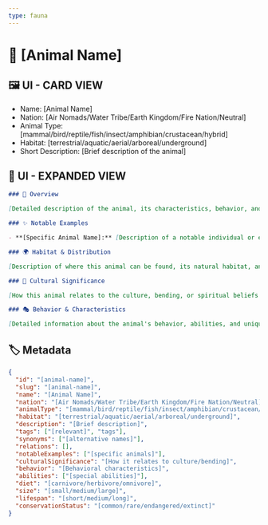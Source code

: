 ```yaml
---
type: fauna
---
```


# 🐾 [Animal Name]

## 🖼️ UI - CARD VIEW

- Name: [Animal Name]
- Nation: [Air Nomads/Water Tribe/Earth Kingdom/Fire Nation/Neutral]
- Animal Type: [mammal/bird/reptile/fish/insect/amphibian/crustacean/hybrid]
- Habitat: [terrestrial/aquatic/aerial/arboreal/underground]
- Short Description: [Brief description of the animal]

## 📖 UI - EXPANDED VIEW

```md
### 📖 Overview

[Detailed description of the animal, its characteristics, behavior, and significance in the Avatar world]

### ✨ Notable Examples

- **[Specific Animal Name]:** [Description of a notable individual or example of this species]

### 🌍 Habitat & Distribution

[Description of where this animal can be found, its natural habitat, and geographical distribution]

### 🔗 Cultural Significance

[How this animal relates to the culture, bending, or spiritual beliefs of the world]

### 🎭 Behavior & Characteristics

[Detailed information about the animal's behavior, abilities, and unique characteristics]
```

## 🏷️ Metadata

```json
{
  "id": "[animal-name]",
  "slug": "[animal-name]",
  "name": "[Animal Name]",
  "nation": "[Air Nomads/Water Tribe/Earth Kingdom/Fire Nation/Neutral]",
  "animalType": "[mammal/bird/reptile/fish/insect/amphibian/crustacean/hybrid]",
  "habitat": "[terrestrial/aquatic/aerial/arboreal/underground]",
  "description": "[Brief description]",
  "tags": ["[relevant]", "tags"],
  "synonyms": ["[alternative names]"],
  "relations": [],
  "notableExamples": ["[specific animals]"],
  "culturalSignificance": "[How it relates to culture/bending]",
  "behavior": "[Behavioral characteristics]",
  "abilities": ["[special abilities]"],
  "diet": "[carnivore/herbivore/omnivore]",
  "size": "[small/medium/large]",
  "lifespan": "[short/medium/long]",
  "conservationStatus": "[common/rare/endangered/extinct]"
}
``` 